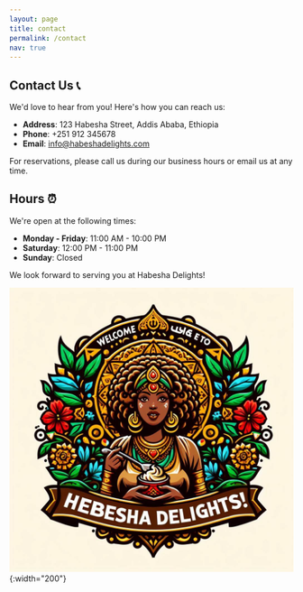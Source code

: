 ```yaml
---
layout: page
title: contact
permalink: /contact
nav: true
---
```


## Contact Us 📞

We'd love to hear from you! Here's how you can reach us:

- **Address**: 123 Habesha Street, Addis Ababa, Ethiopia
- **Phone**: +251 912 345678
- **Email**: info@habeshadelights.com

For reservations, please call us during our business hours or email us at any time.

## Hours ⏰

We're open at the following times:

- **Monday - Friday**: 11:00 AM - 10:00 PM
- **Saturday**: 12:00 PM - 11:00 PM
- **Sunday**: Closed

We look forward to serving you at Habesha Delights!

![logo](./assets/images/habesha.jpeg){:width="200"}
